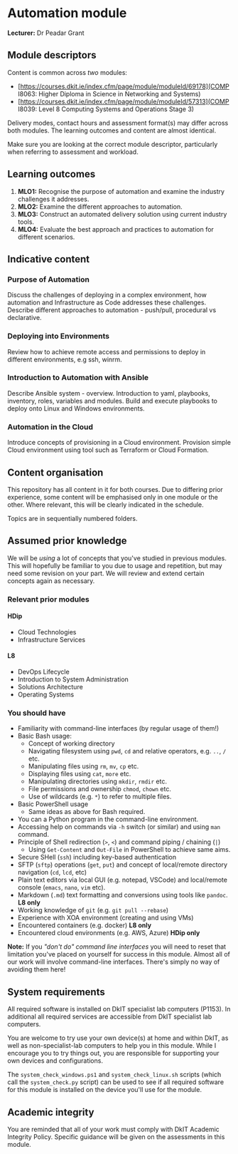 # Automation module

**Lecturer:** Dr Peadar Grant


## Module descriptors

Content is common across *two* modules:

- [https://courses.dkit.ie/index.cfm/page/module/moduleId/69178](COMP I8063: Higher Diploma in Science in Networking and Systems)
- [https://courses.dkit.ie/index.cfm/page/module/moduleId/57313](COMP I8039: Level 8 Computing Systems and Operations Stage 3)

Delivery modes, contact hours and assessment format(s) may differ across both modules.
The learning outcomes and content are almost identical.

Make sure you are looking at the correct module descriptor, particularly when referring to assessment and workload.


## Learning outcomes

1. **MLO1:** Recognise the purpose of automation and examine the industry challenges it addresses.
2. **MLO2:** Examine the different approaches to automation.
3. **MLO3:** Construct an automated delivery solution using current industry tools.
4. **MLO4:** Evaluate the best approach and practices to automation for different scenarios.


## Indicative content

### Purpose of Automation

Discuss the challenges of deploying in a complex environment, how automation and Infrastructure as Code addresses these challenges. Describe different approaches to automation - push/pull, procedural vs declarative.

### Deploying into Environments

Review how to achieve remote access and permissions to deploy in different environments, e.g ssh, winrm.

### Introduction to Automation with Ansible

Describe Ansible system - overview. Introduction to yaml, playbooks, inventory, roles, variables and modules. Build and execute playbooks to deploy onto Linux and Windows environments.

### Automation in the Cloud

Introduce concepts of provisioning in a Cloud environment. Provision simple Cloud environment using tool such as Terraform or Cloud Formation.


## Content organisation

This repository has all content in it for both courses.
Due to differing prior experience, some content will be emphasised only in one module or the other.
Where relevant, this will be clearly indicated in the schedule.

Topics are in sequentially numbered folders.


## Assumed prior knowledge

We will be *using* a lot of concepts that you've studied in previous modules.
This will hopefully be familiar to you due to usage and repetition, but may need some revision on your part.
We will review and extend certain concepts again as necessary.


### Relevant prior modules

#### HDip

- Cloud Technologies
- Infrastructure Services

#### L8

- DevOps Lifecycle
- Introduction to System Administration
- Solutions Architecture
- Operating Systems


### You should have

- Familiarity with command-line interfaces (by regular usage of them!)
- Basic Bash usage:
  - Concept of working directory
  - Navigating filesystem using `pwd`, `cd` and relative operators, e.g. `..`, `/` etc.
  - Manipulating files using `rm`, `mv`, `cp` etc.
  - Displaying files using `cat`, `more` etc.
  - Manipulating directories using `mkdir`, `rmdir` etc.
  - File permissions and ownership `chmod`, `chown` etc.
  - Use of wildcards (e.g. `*`) to refer to multiple files.
- Basic PowerShell usage
  - Same ideas as above for Bash required.
- You can a Python program in the command-line environment.
- Accessing help on commands via `-h` switch (or similar) and using `man` command. 
- Principle of Shell redirection (`>`, `<`) and command piping / chaining (`|`)
  - Using `Get-Content` and `Out-File` in PowerShell to achieve same aims.
- Secure SHell (`ssh`) including key-based authentication
- SFTP (`sftp`) operations (`get`, `put`) and concept of local/remote directory navigation (`cd`, `lcd`, etc)
- Plain text editors via local GUI (e.g. notepad, VSCode) and local/remote console (`emacs`, `nano`, `vim` etc).
- Markdown (`.md`) text formatting and conversions using tools like `pandoc`. **L8 only**
- Working knowledge of `git` (e.g. `git pull --rebase`)
- Experience with XOA environment (creating and using VMs)
- Encountered containers (e.g. docker) **L8 only**
- Encountered cloud environments (e.g. AWS, Azure) **HDip only**

**Note:** If you *"don't do" command line interfaces* you will need to reset that limitation you've placed on yourself for success in this module.
Almost all of our work will involve command-line interfaces.
There's simply no way of avoiding them here!


## System requirements

All required software is installed on DkIT specialist lab computers (P1153).
In additional all required services are accessible from DkIT specialist lab computers.

You are welcome to try use your own device(s) at home and within DkIT, as well as non-specialist-lab computers to help you in this module.
While I encourage you to try things out, you are responsible for supporting your own devices and configurations.

The `system_check_windows.ps1` and `system_check_linux.sh` scripts (which call the `system_check.py` script) can be used to see if all required software for this module is installed on the device you'll use for the module.


## Academic integrity

You are reminded that all of your work must comply with DkIT Academic Integrity Policy.
Specific guidance will be given on the assessments in this module.

